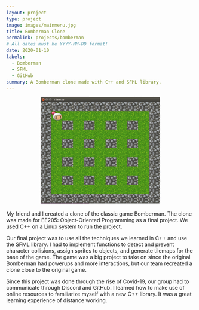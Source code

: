 ```yaml
---
layout: project
type: project
image: images/mainmenu.jpg
title: Bomberman Clone
permalink: projects/bomberman
# All dates must be YYYY-MM-DD format!
date: 2020-01-10
labels:
  - Bomberman
  - SFML
  - GitHub
summary: A Bomberman clone made with C++ and SFML library.
---
```

<p align = "center">
  <img src = "../images/bomberman.PNG">
</p>

My friend and I created a clone of the classic game Bomberman. The clone was made for EE205: Object-Oriented Programming as a final project. We used C++ on a Linux system to run the project.

Our final project was to use all the techniques we learned in C++ and use the SFML library. I had to implement functions to detect and prevent character collisions, assign sprites to objects, and generate tilemaps for the base of the game. The game was a big project to take on since the original Bomberman had powerups and more interactions, but our team recreated a clone close to the original game.

Since this project was done through the rise of Covid-19, our group had to communicate through Discord and GitHub. I learned how to make use of online resources to familiarize myself with a new C++ library. It was a great learning experience of distance working.

